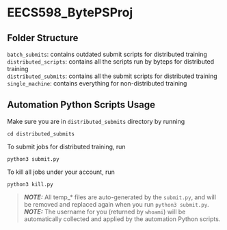 # EECS598_BytePSProj

## Folder Structure
`batch_submits`: contains outdated submit scripts for distributed training  
`distributed_scripts`: contains all the scripts run by byteps for distributed training  
`distributed_submits`: contains all the submit scripts for distributed training  
`single_machine`: contains everything for non-distributed training  

## Automation Python Scripts Usage
Make sure you are in `distributed_submits` directory by running
```
cd distributed_submits
```

To submit jobs for distributed training, run
```
python3 submit.py
```

To kill all jobs under your account, run
```
python3 kill.py
```
> **_NOTE:_**  All temp_* files are auto-generated by the `submit.py`, and will be removed and replaced again when you run `python3 submit.py`.
> **_NOTE:_**  The username for you (returned by `whoami`) will be automatically collected and applied by the automation Python scripts. 
